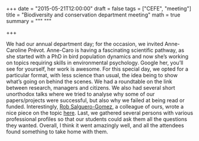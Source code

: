 +++
date = "2015-05-21T12:00:00"
draft = false
tags = ["CEFE", "meeting"]
title = "Biodiversity and conservation department meeting"
math = true
summary = """
"""

+++
 
We had our annual department day; for the occasion, we invited Anne-Caroline 
Prévot. Anne-Caro is having a fascinating scientific pathway, as she started with a 
PhD in bird population dynamics and now she’s working on topics requiring skills in 
environmental psychology. Google her, you’ll see for yourself, her work is awesome. 
For this special day, we opted for a particular format, with less science than usual, 
the idea being to show what’s going on behind the scenes. We had a roundtable on the 
link between research, managers and citizens. We also had several short unorthodox 
talks where we tried to analyse why some of our papers/projects were successful, 
but also why we failed at being read or funded. Interestingly, 
<a href="https://sites.google.com/site/robresearchsite/" target="_blank">Rob 
Salguero-Gomez</a>, a colleague of ours, wrote a nice piece on the topic 
<a href="http://decision-point.com.au/?article=why-academics-should-communicate-failure&lang=fr" target="_blank">here</a>.
Last, we gathered several persons with various professional profiles so that our students 
 could ask them all the questions they wanted. Overall, I think it went amazingly well, 
 and all the attendees found something to take home with them.

